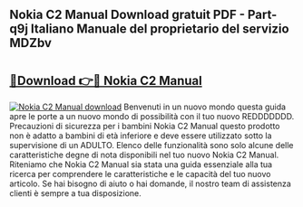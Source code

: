 ## Nokia C2 Manual Download gratuit PDF - Part-q9j Italiano Manuale del proprietario del servizio MDZbv

# <h2><a href="http://dfcfvt8.blite.top/?on=Nokia+C2+Manual">🔗Download 👉🔴 Nokia C2 Manual</a></h2>

[![Nokia C2 Manual download](https://i.imgur.com/lujVjoI.png)](http://dfcfvt8.blite.top/?on=Nokia+C2+Manual)
Benvenuti in un nuovo mondo questa guida apre le porte a un nuovo mondo di possibilità con il tuo nuovo REDDDDDDD. Precauzioni di sicurezza per i bambini Nokia C2 Manual questo prodotto non è adatto a bambini di età inferiore e deve essere utilizzato sotto la supervisione di un ADULTO. Elenco delle funzionalità sono solo alcune delle caratteristiche degne di nota disponibili nel tuo nuovo Nokia C2 Manual. Riteniamo che Nokia C2 Manual sia stata una guida essenziale alla tua ricerca per comprendere le caratteristiche e le capacità del tuo nuovo articolo. Se hai bisogno di aiuto o hai domande, il nostro team di assistenza clienti è sempre a tua disposizione.

